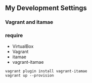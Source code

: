 ## My Development Settings
### Vagrant and itamae
### require
- VirtualBox
- Vagrant
- itamae
- vagrant-itamae

```
vagrant plugin install vagrant-itamae
vagrant up --provision
```


